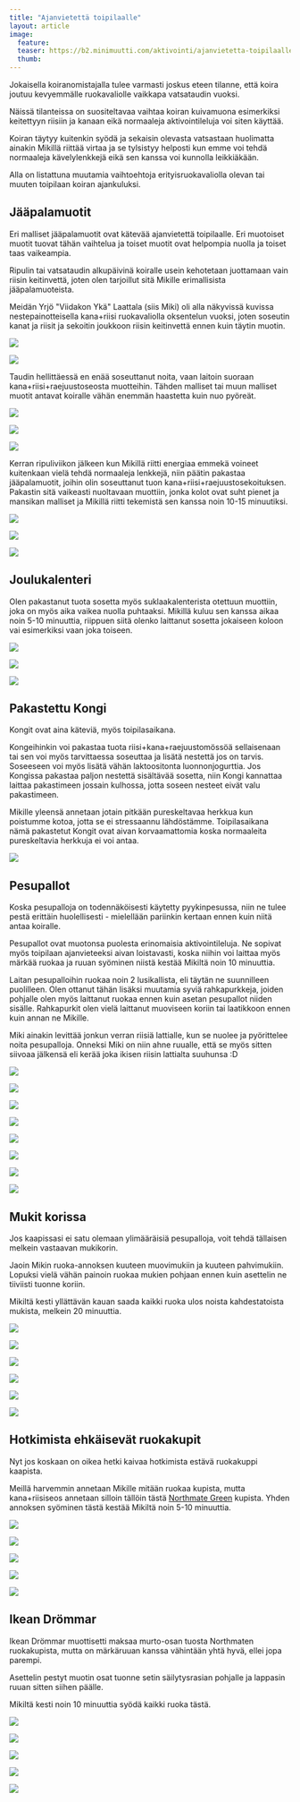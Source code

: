 ```yaml
---
title: "Ajanvietettä toipilaalle"
layout: article
image:
  feature:
  teaser: https://b2.minimuutti.com/aktivointi/ajanvietetta-toipilaalle/DS37405-245px.jpg
  thumb:
---
```


Jokaisella koiranomistajalla tulee varmasti joskus eteen tilanne, että koira joutuu kevyemmälle ruokavaliolle vaikkapa vatsataudin vuoksi.

Näissä tilanteissa on suositeltavaa vaihtaa koiran kuivamuona esimerkiksi keitettyyn riisiin ja kanaan eikä normaaleja aktivointileluja voi siten käyttää.

Koiran täytyy kuitenkin syödä ja sekaisin olevasta vatsastaan huolimatta ainakin Mikillä riittää virtaa ja se tylsistyy helposti kun emme voi tehdä normaaleja kävelylenkkejä eikä sen kanssa voi kunnolla leikkiäkään.

Alla on listattuna muutamia vaihtoehtoja erityisruokavaliolla olevan tai muuten toipilaan koiran ajankuluksi.

## Jääpalamuotit

Eri malliset jääpalamuotit ovat kätevää ajanvietettä toipilaalle. Eri muotoiset muotit tuovat tähän vaihtelua ja toiset muotit ovat helpompia nuolla ja toiset taas vaikeampia.

Ripulin tai vatsataudin alkupäivinä koiralle usein kehotetaan juottamaan vain riisin keitinvettä, joten olen tarjoillut sitä Mikille erimallisista jääpalamuoteista.

Meidän Yrjö "Viidakon Ykä" Laattala (siis Miki) oli alla näkyvissä kuvissa nestepainotteisella kana+riisi ruokavaliolla oksentelun vuoksi, joten soseutin kanat ja riisit ja sekoitin joukkoon riisin keitinvettä ennen kuin täytin muotin.

![](https://b2.minimuutti.com/aktivointi/ajanvietetta-toipilaalle/IMG_20151213_183733-800px.jpg)

![](https://b2.minimuutti.com/aktivointi/ajanvietetta-toipilaalle/IMG_20151213_183756-800px.jpg)

Taudin hellittäessä en enää soseuttanut noita, vaan laitoin suoraan kana+riisi+raejuustoseosta muotteihin. Tähden malliset tai muun malliset muotit antavat koiralle vähän enemmän haastetta kuin nuo pyöreät.

![](https://b2.minimuutti.com/aktivointi/ajanvietetta-toipilaalle/DS10526-800px.jpg)

![](https://b2.minimuutti.com/aktivointi/ajanvietetta-toipilaalle/DS10540-800px.jpg)

![](https://b2.minimuutti.com/aktivointi/ajanvietetta-toipilaalle/DS10565-800px.jpg)

Kerran ripuliviikon jälkeen kun Mikillä riitti energiaa emmekä voineet kuitenkaan vielä tehdä normaaleja lenkkejä, niin päätin pakastaa jääpalamuotit, joihin olin soseuttanut tuon kana+riisi+raejuustosekoituksen. Pakastin sitä vaikeasti nuoltavaan muottiin, jonka kolot ovat suht pienet ja mansikan malliset ja Mikillä riitti tekemistä sen kanssa noin 10-15 minuutiksi.

![](https://b2.minimuutti.com/aktivointi/ajanvietetta-toipilaalle/DS37158-800px.jpg)

![](https://b2.minimuutti.com/aktivointi/ajanvietetta-toipilaalle/DS37166-800px.jpg)

![](https://b2.minimuutti.com/aktivointi/ajanvietetta-toipilaalle/DS37187-800px.jpg)

## Joulukalenteri

Olen pakastanut tuota sosetta myös suklaakalenterista otettuun muottiin, joka on myös aika vaikea nuolla puhtaaksi. Mikillä kuluu sen kanssa aikaa noin 5-10 minuuttia, riippuen siitä olenko laittanut sosetta jokaiseen koloon vai esimerkiksi vaan joka toiseen.

![](https://b2.minimuutti.com/aktivointi/ajanvietetta-toipilaalle/DS37106-800px.jpg)

![](https://b2.minimuutti.com/aktivointi/ajanvietetta-toipilaalle/DS37110-800px.jpg)

![](https://b2.minimuutti.com/aktivointi/ajanvietetta-toipilaalle/DS37140-800px.jpg)

## Pakastettu Kongi

Kongit ovat aina käteviä, myös toipilasaikana.

Kongeihinkin voi pakastaa tuota riisi+kana+raejuustomössöä sellaisenaan tai sen voi myös tarvittaessa soseuttaa ja lisätä nestettä jos on tarvis. Soseeseen voi myös lisätä vähän laktoositonta luonnonjogurttia. Jos Kongissa pakastaa paljon nestettä sisältävää sosetta, niin Kongi kannattaa laittaa pakastimeen jossain kulhossa, jotta soseen nesteet eivät valu pakastimeen.

Mikille yleensä annetaan jotain pitkään pureskeltavaa herkkua kun poistumme kotoa, jotta se ei stressaannu lähdöstämme. Toipilasaikana nämä pakastetut Kongit ovat aivan korvaamattomia koska normaaleita pureskeltavia herkkuja ei voi antaa.

![](https://b2.minimuutti.com/aktivointi/ajanvietetta-toipilaalle/DS37157-800px.jpg)

## Pesupallot

Koska pesupalloja on todennäköisesti käytetty pyykinpesussa, niin ne tulee pestä erittäin huolellisesti - mielellään pariinkin kertaan ennen kuin niitä antaa koiralle.

Pesupallot ovat muotonsa puolesta erinomaisia aktivointileluja. Ne sopivat myös toipilaan ajanvieteeksi aivan loistavasti, koska niihin voi laittaa myös märkää ruokaa ja ruuan syöminen niistä kestää Mikiltä noin 10 minuuttia.

Laitan pesupalloihin ruokaa noin 2 lusikallista, eli täytän ne suunnilleen puolilleen. Olen ottanut tähän lisäksi muutamia syviä rahkapurkkeja, joiden pohjalle olen myös laittanut ruokaa ennen kuin asetan pesupallot niiden sisälle. Rahkapurkit olen vielä laittanut muoviseen koriin tai laatikkoon ennen kuin annan ne Mikille. 

Miki ainakin levittää jonkun verran riisiä lattialle, kun se nuolee ja pyörittelee noita pesupalloja. Onneksi Miki on niin ahne ruualle, että se myös sitten siivoaa jälkensä eli kerää joka ikisen riisin lattialta suuhunsa :D

![](https://b2.minimuutti.com/aktivointi/ajanvietetta-toipilaalle/DS37385-800px.jpg)

![](https://b2.minimuutti.com/aktivointi/ajanvietetta-toipilaalle/DS37405-800px.jpg)

![](https://b2.minimuutti.com/aktivointi/ajanvietetta-toipilaalle/DS37440-800px.jpg)

![](https://b2.minimuutti.com/aktivointi/ajanvietetta-toipilaalle/DS37475-800px.jpg)

![](https://b2.minimuutti.com/aktivointi/ajanvietetta-toipilaalle/DS37481-800px.jpg)

![](https://b2.minimuutti.com/aktivointi/ajanvietetta-toipilaalle/DS37520-800px.jpg)

![](https://b2.minimuutti.com/aktivointi/ajanvietetta-toipilaalle/DS37536-800px.jpg)

![](https://b2.minimuutti.com/aktivointi/ajanvietetta-toipilaalle/DS37551-800px.jpg)

## Mukit korissa

Jos kaapissasi ei satu olemaan ylimääräisiä pesupalloja, voit tehdä tällaisen melkein vastaavan mukikorin.

Jaoin Mikin ruoka-annoksen kuuteen muovimukiin ja kuuteen pahvimukiin. Lopuksi vielä vähän painoin ruokaa mukien pohjaan ennen kuin asettelin ne tiiviisti tuonne koriin.

Mikiltä kesti yllättävän kauan saada kaikki ruoka ulos noista kahdestatoista mukista, melkein 20 minuuttia.

![](https://b2.minimuutti.com/aktivointi/ajanvietetta-toipilaalle/DS37613-800px.jpg)

![](https://b2.minimuutti.com/aktivointi/ajanvietetta-toipilaalle/DS37623-800px.jpg)

![](https://b2.minimuutti.com/aktivointi/ajanvietetta-toipilaalle/DS37639-800px.jpg)

![](https://b2.minimuutti.com/aktivointi/ajanvietetta-toipilaalle/DS37651-800px.jpg)

![](https://b2.minimuutti.com/aktivointi/ajanvietetta-toipilaalle/DS37630-800px.jpg)

![](https://b2.minimuutti.com/aktivointi/ajanvietetta-toipilaalle/DS37698-800px.jpg)

## Hotkimista ehkäisevät ruokakupit

Nyt jos koskaan on oikea hetki kaivaa hotkimista estävä ruokakuppi kaapista.

Meillä harvemmin annetaan Mikille mitään ruokaa kupista, mutta kana+riisiseos annetaan silloin tällöin tästä [Northmate Green](http://clk.tradedoubler.com/click?p(210840)a(2526211)g(19927404)url(http://www.zooplus.fi/shop/koirat/lelut/aktivointilelut/alypelit/408791)) kupista. Yhden annoksen syöminen tästä kestää Mikiltä noin 5-10 minuuttia.

![](https://b2.minimuutti.com/aktivointilelut/muut/DS37557-800px.jpg)

![](https://b2.minimuutti.com/aktivointilelut/muut/DS37568-800px.jpg)

![](https://b2.minimuutti.com/aktivointilelut/muut/DS37579-800px.jpg)

![](https://b2.minimuutti.com/aktivointilelut/muut/DS37600-800px.jpg)

![](https://b2.minimuutti.com/aktivointilelut/muut/DS37606-800px.jpg)
## Ikean Drömmar

Ikean Drömmar muottisetti maksaa murto-osan tuosta Northmaten ruokakupista, mutta on märkäruuan kanssa vähintään yhtä hyvä, ellei jopa parempi.

Asettelin pestyt muotin osat tuonne setin säilytysrasian pohjalle ja lappasin ruuan sitten siihen päälle.

Mikiltä kesti noin 10 minuuttia syödä kaikki ruoka tästä.

![](https://b2.minimuutti.com/aktivointi/ajanvietetta-toipilaalle/DS37739-800px.jpg)

![](https://b2.minimuutti.com/aktivointi/ajanvietetta-toipilaalle/DS37744-800px.jpg)

![](https://b2.minimuutti.com/aktivointi/ajanvietetta-toipilaalle/DS37785-800px.jpg)

![](https://b2.minimuutti.com/aktivointi/ajanvietetta-toipilaalle/DS37794-800px.jpg)

![](https://b2.minimuutti.com/aktivointi/ajanvietetta-toipilaalle/DS37826-800px.jpg)